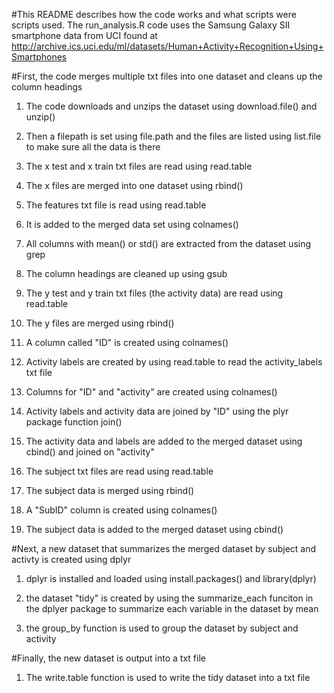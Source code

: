 #This README describes how the code works and what scripts were scripts used. 
The run_analysis.R code uses the Samsung Galaxy SII smartphone data from UCI found at <http://archive.ics.uci.edu/ml/datasets/Human+Activity+Recognition+Using+Smartphones>

#First, the code merges multiple txt files into one dataset and cleans up the column headings

1. The code downloads and unzips the dataset using download.file() and unzip()

2. Then a filepath is set using file.path and the files are listed using list.file to make sure all the data is there

3. The x test and x train txt files are read using read.table 

4. The x files are merged into one dataset using rbind()

5. The features txt file is read using read.table

6. It is added to the merged data set using colnames()

7. All columns with mean() or std() are extracted from the dataset using grep

8. The column headings are cleaned up using gsub

9. The y test and y train txt files (the activity data) are read using read.table
 
10. The y files are merged using rbind()
 
11. A column called "ID" is created using colnames()
 
12. Activity labels are created by using read.table to read the activity_labels txt file
 
13. Columns for "ID" and "activity" are created using colnames()
 
14. Activity labels and activity data are joined by "ID" using the plyr package function join()
 
15. The activity data and labels are added to the merged dataset using cbind() and joined on "activity"
 
16. The subject txt files are read using read.table
 
17. The subject data is merged using rbind()

18. A "SubID" column is created using colnames()
 
19. The subject data is added to the merged dataset using cbind()


#Next, a new dataset that summarizes the merged dataset by subject and activty is created using dplyr

1. dplyr is installed and loaded using install.packages() and library(dplyr)

2. the dataset "tidy" is created by using the summarize_each funciton in the dplyer package to summarize each variable in the dataset by mean

3. the group_by function is used to group the dataset by subject and activity


#Finally, the new dataset is output into a txt file

1. The write.table function is used to write the tidy dataset into a txt file



